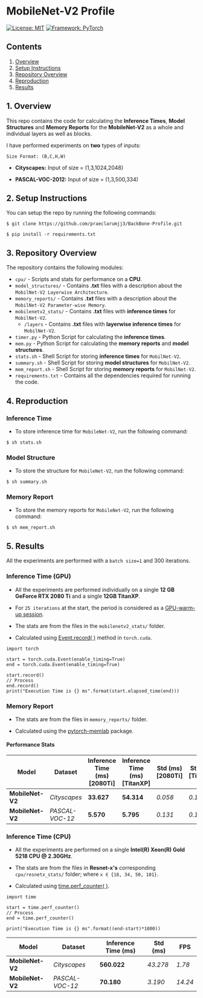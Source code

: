 # MobileNet-V2 Profile

[![License: MIT](https://img.shields.io/badge/License-MIT-blue.svg)](https://opensource.org/licenses/MIT)
[![Framework: PyTorch](https://img.shields.io/badge/Framework-PyTorch-orange.svg)](https://pytorch.org/)

## Contents
1. [Overview](#1-overview)
2. [Setup Instructions](#2-setup-instructions)
3. [Repository Overview](#3-repository-overview)
4. [Reproduction](#5-reproduction)
5. [Results](#5-results)

## 1. Overview

This repo contains the code for calculating the **Inference Times**, **Model Structures** and **Memory Reports** for the **MobileNet-V2** as a whole and individual layers as well as blocks.

I have performed experiments on **two** types of inputs:

`Size Format: (B,C,H,W)`

- **Cityscapes:** Input of size = (1,3,1024,2048)

- **PASCAL-VOC-2012:** Input of size = (1,3,500,334)

## 2. Setup Instructions

You can setup the repo by running the following commands:
```
$ git clone https://github.com/praeclarumjj3/BackBone-Profile.git
```

```
$ pip install -r requirements.txt
```

## 3. Repository Overview

The repository contains the following modules:

- `cpu/` - Scripts and stats for performance on a **CPU**.
- `model_structures/` - Contains **.txt** files with a description about the `MobilNet-V2 Layerwise Architecture`.
- `memory_reports/` - Contains **.txt** files with a description about the `MobilNet-V2 Parameter-wise Memory`.
- `mobilenetv2_stats/` - Contains **.txt** files with **inference times** for `MobilNet-V2`.
    - `/layers` - Contains **.txt** files with **layerwise inference times** for `MobilNet-V2`.
- `timer.py` - Python Script for calculating the **inference times**.
- `mem.py` - Python Script for calculating the **memory reports** and **model structures**.
- `stats.sh` - Shell Script for storing **inference times** for `MobilNet-V2`.
- `summary.sh` - Shell Script for storing **model structures** for `MobilNet-V2`.
- `mem_report.sh` - Shell Script for storing **memory reports** for `MobilNet-V2`.
- `requirements.txt` - Contains all the dependencies required for running the code.

## 4. Reproduction

### Inference Time

- To store inference time for `MobileNet-V2`, run the following command:

```
$ sh stats.sh
```

### Model Structure

- To store the structure for `MobileNet-V2`, run the following command:

```
$ sh summary.sh 
```

### Memory Report

- To store the memory reports for `MobileNet-V2`, run the following command:

```
$ sh mem_report.sh 
```


## 5. Results

All the experiments are performed with a `batch size=1` and 300 iterations.

### Inference Time (GPU)

- All the experiments are performed individually on a single **12 GB GeForce RTX 2080 Ti** and a single **12GB TitanXP**. 

- For `25 iterations` at the start, the period is considered as a [GPU-warm-up session](https://deci.ai/the-correct-way-to-measure-inference-time-of-deep-neural-networks/).

- The stats are from the files in the `mobilenetv2_stats/` folder.

- Calculated using [Event.record( )](https://pytorch.org/docs/stable/cuda.html#torch.cuda.Event) method in `torch.cuda`.

```
import torch

start = torch.cuda.Event(enable_timing=True)
end = torch.cuda.Event(enable_timing=True)

start.record()
// Process
end.record()
print("Execution Time is {} ms".format(start.elapsed_time(end)))
```

### Memory Report

- The stats are from the files in `memory_reports/` folder.

- Calculated using the [pytorch-memlab](https://pypi.org/project/pytorch-memlab/) package.

#### Performance Stats

|       Model      |     Dataset        | Inference Time (ms) [2080Ti] | Inference Time (ms) [TitanXP]| Std (ms) [2080Ti] | Std (ms) [TitanXP]|   FPS [2080Ti] | FPS [TitanXP]  |  Allocated Memory (MB)  | # Params (M)  | # Tensors (M) | 
| ---------------- | ------------------ | ---------------------------- | ---------------------------- | ----------------- | ----------------- | -------------- | -------------- | ----------------------- | --------------| ------------- |
| **MobileNet-V2** |    *Cityscapes*    |       **33.627**             |       **54.314**             | *0.058*           | *0.150*           | **29.73**      | **18.41**      |   **37.58**             | **3.504**     |   **9.830**   |
| **MobileNet-V2** |   *PASCAL-VOC-12*  |       **5.570**              |       **5.795**              | *0.131*           | *0.144*           | **179.53**     | **172.56**     |   **14.49**             | **3.504**     |   **4.040**   |

### Inference Time (CPU) 

- All the experiments are performed on a single **Intel(R) Xeon(R) Gold 5218 CPU @ 2.30GHz**.

- The stats are from the files in **Resnet-x's** corresponding `cpu/resnetx_stats/` folder; where `x ∈ {18, 34, 50, 101}`.

- Calculated using [time.perf_counter( )](https://docs.python.org/3/library/time.html#time.perf_counter).

```
import time

start = time.perf_counter()
// Process
end = time.perf_counter()

print("Execution Time is {} ms".format((end-start)*1000))
```


|       Model      |     Dataset        | Inference Time (ms) | Std (ms) |   FPS    | 
| ---------------- | ------------------ | ------------------- | -------- | -------- |
| **MobileNet-V2** |    *Cityscapes*    |       **560.022**   | *43.278* |  *1.78*  |   
| **MobileNet-V2** |   *PASCAL-VOC-12*  |       **70.180**    | *3.190*  |  *14.24* |    
